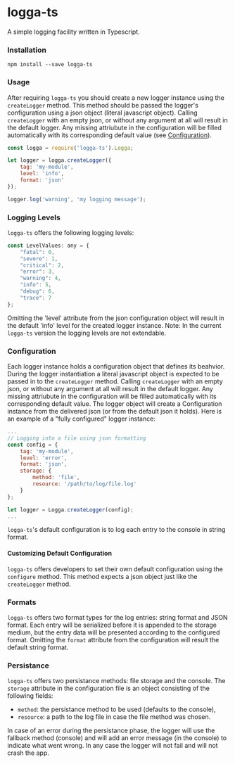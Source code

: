 # logga-ts

A simple logging facility written in Typescript.

### Installation

`npm install --save logga-ts`

### Usage

After requiring `logga-ts` you should create a new logger instance using the `createLogger` method.
This method should be passed the logger's configuration using a json object (literal javascript object). Calling `createLogger` with an empty json, or without any argument at all will result in the default logger. Any missing attriubute in the configuration will be filled automatically with its corresponding default value (see [Configuration](#configuration)).

``` js
const logga = require('logga-ts').Logga;

let logger = logga.createLogger({
    tag: 'my-module',
    level: 'info',
    format: 'json'
});

logger.log('warning', 'my logging message');
```

### Logging Levels

`logga-ts` offers the following logging levels:

``` js
const LevelValues: any = {
    "fatal": 0,
    "severe": 1,
    "critical": 2,
    "error": 3,
    "warning": 4,
    "info": 5,
    "debug": 6,
    "trace": 7
};
```
Omitting the 'level' attribute from the json configuration object will result in the default 'info' level for the created logger instance.
Note: In the current `logga-ts` version the logging levels are not extendable.

### Configuration

Each logger instance holds a configuration object that defines its beahvior.
During the logger instantiation a literal javascript object is expected to be passed in to the `createLogger` method. Calling `createLogger` with an empty json, or without any argument at all will result in the default logger. Any missing attriubute in the configuration will be filled automatically with its corresponding default value. The logger object will create a Configuration instance from the delivered json (or from the default json it holds).
Here is an example of a "fully configured" logger instance:

``` js
...
// Logging into a file using json formatting
const config = {
    tag: 'my-module',
    level: 'error',
    format: 'json',
    storage: {
        method: 'file',
        resource: '/path/to/log/file.log'
    }
};

let logger = Logga.createLogger(config);
...
```
`logga-ts`'s default configuration is to log each entry to the console in string format.

#### Customizing Default Configuration
`logga-ts` offers developers to set their own default configuration using the `configure` method. This method expects a json object just like the `createLogger` method.

### Formats

`logga-ts` offers two format types for the log entries: string format and JSON format. Each entry will be serialized before it is appended to the storage medium, but the entry data will be presented according to the configured format. Omitting the `format` attribute from the configuration will result the default string format.

### Persistance

`logga-ts` offers two persistance methods: file storage and the console. The `storage` attribute in the configuration file is an object consisting of the following fields:
* `method`: the persistance method to be used (defaults to the console),
* `resource`: a path to the log file in case the file method was chosen.

In case of an error during the persistance phase, the logger will use the fallback method (console) and will add an error message (in the console) to indicate what went wrong. In any case the logger will not fail and will not crash the app.